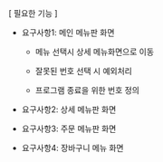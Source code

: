 [ 필요한 기능 ]

* 요구사항1: 메인 메뉴판 화면

  * 메뉴 선택시 상세 메뉴화면으로 이동

  * 잘못된 번호 선택 시 예외처리

  * 프로그램 종료을 위한 번호 정의

* 요구사항2: 상세 메뉴판 화면
  
* 요구사항3: 주문 메뉴판 화면
  
* 요구사항4: 장바구니 메뉴 화면
